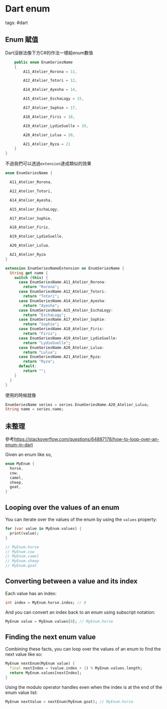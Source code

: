 # Dart enum

tags: #dart

## Enum 賦值

Dart沒辦法像下方C#的作法一樣給enum數值

```C#
    public enum EnumSeriesName
    {
        A11_Atelier_Rorona = 11,

        A12_Atelier_Totori = 12,

        A14_Atelier_Ayesha = 14,

        A15_Atelier_EschaLogy = 15,

        A17_Atelier_Sophie = 17,

        A18_Atelier_Firis = 18,

        A19_Atelier_LydieSuelle = 19,

        A20_Atelier_Lulua = 20,

        A21_Atelier_Ryza = 21
    }
}
```

不過我們可以透過`extension`達成類似的效果

```dart
enum EnumSeriesName {

  A11_Atelier_Rorona,

  A12_Atelier_Totori,

  A14_Atelier_Ayesha,

  A15_Atelier_EschaLogy,

  A17_Atelier_Sophie,

  A18_Atelier_Firis,

  A19_Atelier_LydieSuelle,

  A20_Atelier_Lulua,

  A21_Atelier_Ryza
}

extension EnumSeriesNameExtension on EnumSeriesName {
  String get name {
    switch (this) {
      case EnumSeriesName.A11_Atelier_Rorona:
        return "Rorona";
      case EnumSeriesName.A12_Atelier_Totori:
        return "Totori";
      case EnumSeriesName.A14_Atelier_Ayesha:
        return "Ayesha";
      case EnumSeriesName.A15_Atelier_EschaLogy:
        return "EschaLogy";
      case EnumSeriesName.A17_Atelier_Sophie:
        return "Sophie";
      case EnumSeriesName.A18_Atelier_Firis:
        return "Firis";
      case EnumSeriesName.A19_Atelier_LydieSuelle:
        return "LydieSuelle";
      case EnumSeriesName.A20_Atelier_Lulua:
        return "Lulua";
      case EnumSeriesName.A21_Atelier_Ryza:
        return "Ryza";
      default:
        return "";
    }
  }
}
```

使用的時候就像

```dart
EnumSeriesName series = series.EnumSeriesName.A20_Atelier_Lulua;
String name = series.name;
```

## 未整理

參考<https://stackoverflow.com/questions/64887178/how-to-loop-over-an-enum-in-dart>

Given an enum like so,

```dart
enum MyEnum {
  horse,
  cow,
  camel,
  sheep,
  goat,
}
```

## Looping over the values of an enum

You can iterate over the values of the enum by using the `values` property:

```dart
for (var value in MyEnum.values) {
  print(value);
}

// MyEnum.horse
// MyEnum.cow
// MyEnum.camel
// MyEnum.sheep
// MyEnum.goat
```

## Converting between a value and its index

Each value has an index:

```dart
int index = MyEnum.horse.index; // 0
```

And you can convert an index back to an enum using subscript notation:

```dart
MyEnum value = MyEnum.values[0]; // MyEnum.horse
```

## Finding the next enum value

Combining these facts, you can loop over the values of an enum to find the next value like so:

```dart
MyEnum nextEnum(MyEnum value) {
  final nextIndex = (value.index + 1) % MyEnum.values.length;
  return MyEnum.values[nextIndex];
}
```

Using the modulo operator handles even when the index is at the end of the enum value list:

```dart
MyEnum nextValue = nextEnum(MyEnum.goat); // MyEnum.horse
```
